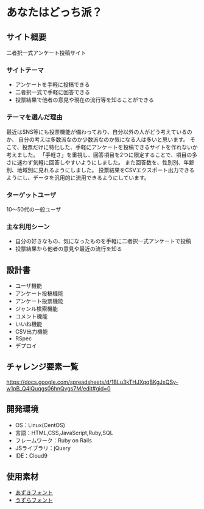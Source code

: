 # あなたはどっち派？

## サイト概要
二者択一式アンケート投稿サイト

### サイトテーマ
- アンケートを手軽に投稿できる
- 二者択一式で手軽に回答できる
- 投票結果で他者の意見や現在の流行等を知ることができる

### テーマを選んだ理由
最近はSNS等にも投票機能が備わっており、自分以外の人がどう考えているのか、
自分の考えは多数派なのか少数派なのか気になる人は多いと思います。
そこで、投票だけに特化した、手軽にアンケートを投稿できるサイトを作れないか考えました。
「手軽さ」を重視し、回答項目を2つに限定することで、項目の多さに迷わず気軽に回答しやすいようにしました。
また回答数を、性別別、年齢別、地域別に見れるようにしました。
投票結果をCSVエクスポート出力できるようにし、データを汎用的に流用できるようにしています。

### ターゲットユーザ
10～50代の一般ユーザ

### 主な利用シーン
- 自分の好きなもの、気になったものを手軽に二者択一式アンケートで投稿
- 投票結果から他者の意見や最近の流行を知る

## 設計書
- ユーザ機能
- アンケート投稿機能
- アンケート投票機能
- ジャンル検索機能
- コメント機能
- いいね機能
- CSV出力機能
- RSpec
- デプロイ

## チャレンジ要素一覧
<https://docs.google.com/spreadsheets/d/1BLu3kTHJXqqBKgJxQSy-w1pB_Q4iQuqgs06hnQvgs7M/edit#gid=0>

## 開発環境
- OS：Linux(CentOS)
- 言語：HTML,CSS,JavaScript,Ruby,SQL
- フレームワーク：Ruby on Rails
- JSライブラリ：jQuery
- IDE：Cloud9

## 使用素材
- [あずきフォント](http://azukifont.com/index.html)
- [うずらフォント](http://azukifont.com/index.html)
